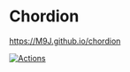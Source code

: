 # Chordion
https://M9J.github.io/chordion

[![Actions](https://github.com/M9J/chordion/actions/workflows/actions.yml/badge.svg?branch=main)](https://github.com/M9J/chordion/actions/workflows/actions.yml)